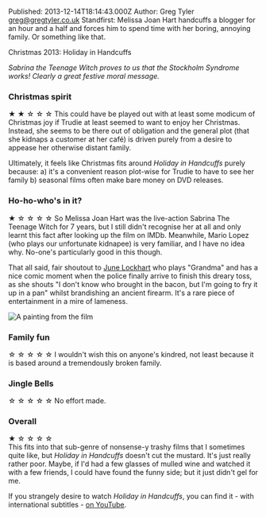 Published: 2013-12-14T18:14:43.000Z
Author: Greg Tyler <greg@gregtyler.co.uk>
Standfirst: Melissa Joan Hart handcuffs a blogger for an hour and a half and forces him to spend time with her boring, annoying family. Or something like that.

Christmas 2013: Holiday in Handcuffs

_Sabrina the Teenage Witch proves to us that the Stockholm Syndrome works! Clearly a great festive moral message._   


### Christmas spirit


★ ★ ☆ ☆ ☆ This could have be played out with at least some modicum of Christmas joy if Trudie at least seemed to want to enjoy her Christmas. Instead, she seems to be there out of obligation and the general plot (that she kidnaps a customer at her café) is driven purely from a desire to appease her otherwise distant family.   

Ultimately, it feels like Christmas fits around _Holiday in Handcuffs_ purely because: a) it's a convenient reason plot-wise for Trudie to have to see her family b) seasonal films often make bare money on DVD releases.   


### Ho-ho-who's in it?


★ ☆ ☆ ☆ ☆ So Melissa Joan Hart was the live-action Sabrina The Teenage Witch for 7 years, but I still didn't recognise her at all and only learnt this fact after looking up the film on IMDb. Meanwhile, Mario Lopez (who plays our unfortunate kidnapee) is very familiar, and I have no idea why. No-one's particularly good in this though.   

That all said, fair shoutout to [June Lockhart][2] who plays "Grandma" and has a nice comic moment when the police finally arrive to finish this dreary toss, as she shouts "I don't know who brought in the bacon, but I'm going to fry it up in a pan" whilst brandishing an ancient firearm. It's a rare piece of entertainment in a mire of lameness.   

![A painting from the film](/holiday-in-handcuffs-painting.jpg ":centre This painting, drawn up by the main character, was quite good.")

### Family fun


☆ ☆ ☆ ☆ ☆ I wouldn't wish this on anyone's kindred, not least because it is based around a tremendously broken family.   


### Jingle Bells


☆ ☆ ☆ ☆ ☆ No effort made.   


### Overall


★ ☆ ☆ ☆ ☆   
This fits into that sub-genre of nonsense-y trashy films that I sometimes quite like, but _Holiday in Handcuffs_ doesn't cut the mustard. It's just really rather poor. Maybe, if I'd had a few glasses of mulled wine and watched it with a few friends, I could have found the funny side; but it just didn't gel for me.   


If you strangely desire to watch _Holiday in Handcuffs_, you can find it - with international subtitles - [on YouTube][4].

[2]: http://www.imdb.com/name/nm0001478/
[3]: http://greg.wp.gregtyler.co.uk/files/2013/12/28_holidayinhandcuffs1.jpg
[4]: http://www.youtube.com/watch?v=kmu3UCtyI6A

